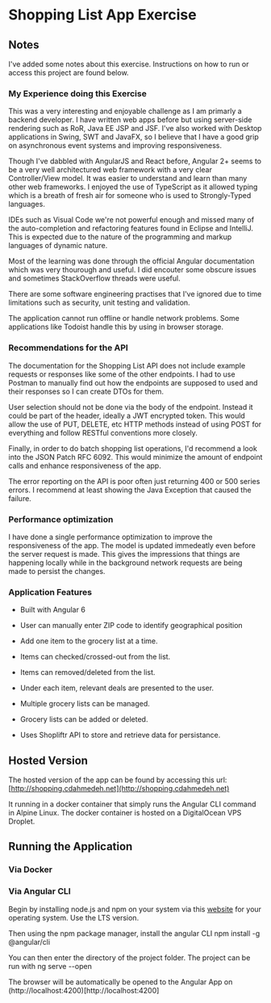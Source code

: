 # Shopping List App Exercise

## Notes

I've added some notes about this exercise. Instructions on how to run or access this project are found below.

### My Experience doing this Exercise

This was a very interesting and enjoyable challenge as I am primarly a backend developer. I have written web apps before but using server-side rendering such as RoR, Java EE JSP and JSF. I've also worked with Desktop applications in Swing, SWT and JavaFX, so I believe that I have a good grip on asynchronous event systems and improving responsiveness.

Though I've dabbled with AngularJS and React before, Angular 2+ seems to be a very well architectured web framework with a very clear Controller/View model. It was easier to understand and learn than many other web frameworks. I enjoyed the use of TypeScript as it allowed typing which is a breath of fresh air for someone who is used to Strongly-Typed languages.

IDEs such as Visual Code we're not powerful enough and missed many of the auto-completion and refactoring features found in Eclipse and IntelliJ. This is expected due to the nature of the programming and markup languages of dynamic nature.

Most of the learning was done through the official Angular documentation which was very thourough and useful. I did encouter some obscure issues and sometimes StackOverflow threads were useful.

There are some software engineering practises that I've ignored due to time limitations such as security, unit testing and validation.

The application cannot run offline or handle network problems. Some applications like Todoist handle this by using in browser storage.

### Recommendations for the API

The documentation for the Shopping List API does not include example requests or responses like some of the other endpoints. I had to use Postman to manually find out how the endpoints are supposed to used and their responses so I can create DTOs for them.

User selection should not be done via the body of the endpoint. Instead it could be part of the header, ideally a JWT encrypted token. This would allow the use of PUT, DELETE, etc HTTP methods instead of using POST for everything and follow RESTful conventions more closely.

Finally, in order to do batch shopping list operations, I'd recommend a look into the JSON Patch RFC 6092. This would minimize the amount of endpoint calls and enhance responsiveness of the app.

The error reporting on the API is poor often just returning 400 or 500 series errors. I recommend at least showing the Java Exception that caused the failure.

### Performance optimization

I have done a single performance optimization to improve the responsiveness of the app. The model is updated immedeatly even before the server request is made. This gives the impressions that things are happening locally while in the background network requests are being made to persist the changes.

### Application Features

* Built with Angular 6
* User can manually enter ZIP code to identify geographical position

* Add one item to the grocery list at a time.
* Items can checked/crossed-out from the list.
* Items can removed/deleted from the list.
* Under each item, relevant deals are presented to the user.

* Multiple grocery lists can be managed.
* Grocery lists can be added or deleted.

* Uses Shopliftr API to store and retrieve data for persistance.

## Hosted Version

The hosted version of the app can be found by accessing this url: [http://shopping.cdahmedeh.net](http://shopping.cdahmedeh.net)

It running in a docker container that simply runs the Angular CLI command in Alpine Linux. The docker container is hosted on a DigitalOcean VPS Droplet.

## Running the Application

### Via Docker

### Via Angular CLI

Begin by installing node.js and npm on your system via this [website](https://nodejs.org/en/download/) for your operating system. Use the LTS version.

Then using the npm package manager, install the angular CLI
    npm install -g @angular/cli

You can then enter the directory of the project folder. The project can be run with
    ng serve --open

The browser will be automatically be opened to the Angular App on (http://localhost:4200)[http://localhost:4200]




